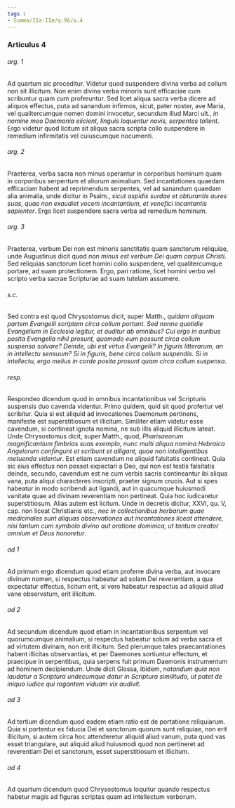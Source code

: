 ```yaml
---
tags : 
- Summa/IIa-IIæ/q.96/a.4
---
```


### Articulus 4

###### arg. 1
Ad quartum sic proceditur. Videtur quod suspendere divina verba ad collum non sit illicitum. Non enim divina verba minoris sunt efficaciae cum scribuntur quam cum proferuntur. Sed licet aliqua sacra verba dicere ad aliquos effectus, puta ad sanandum infirmos, sicut, pater noster, ave Maria, vel qualitercumque nomen domini invocetur, secundum illud Marci ult., *in nomine meo Daemonia eiicient, linguis loquentur novis, serpentes tollent*. Ergo videtur quod licitum sit aliqua sacra scripta collo suspendere in remedium infirmitatis vel cuiuscumque nocumenti.

###### arg. 2
Praeterea, verba sacra non minus operantur in corporibus hominum quam in corporibus serpentum et aliorum animalium. Sed incantationes quaedam efficaciam habent ad reprimendum serpentes, vel ad sanandum quaedam alia animalia, unde dicitur in Psalm., *sicut aspidis surdae et obturantis aures suas, quae non exaudiet vocem incantantium, et venefici incantantis sapienter*. Ergo licet suspendere sacra verba ad remedium hominum.

###### arg. 3
Praeterea, verbum Dei non est minoris sanctitatis quam sanctorum reliquiae, unde Augustinus dicit quod *non minus est verbum Dei quam corpus Christi*. Sed reliquias sanctorum licet homini collo suspendere, vel qualitercumque portare, ad suam protectionem. Ergo, pari ratione, licet homini verbo vel scripto verba sacrae Scripturae ad suam tutelam assumere.

###### s.c.
Sed contra est quod Chrysostomus dicit, super Matth., *quidam aliquam partem Evangelii scriptam circa collum portant. Sed nonne quotidie Evangelium in Ecclesia legitur, et auditur ab omnibus? Cui ergo in auribus posita Evangelia nihil prosunt, quomodo eum possunt circa collum suspensa salvare? Deinde, ubi est virtus Evangelii? In figuris litterarum, an in intellectu sensuum? Si in figuris, bene circa collum suspendis. Si in intellectu, ergo melius in corde posita prosunt quam circa collum suspensa*.

###### resp.
Respondeo dicendum quod in omnibus incantationibus vel Scripturis suspensis duo cavenda videntur. Primo quidem, quid sit quod profertur vel scribitur. Quia si est aliquid ad invocationes Daemonum pertinens, manifeste est superstitiosum et illicitum. Similiter etiam videtur esse cavendum, si contineat ignota nomina, ne sub illis aliquid illicitum lateat. Unde Chrysostomus dicit, super Matth., quod, *Pharisaeorum magnificantium fimbrias suas exemplo, nunc multi aliqua nomina Hebraica Angelorum confingunt et scribunt et alligant, quae non intelligentibus metuenda videntur*. Est etiam cavendum ne aliquid falsitatis contineat. Quia sic eius effectus non posset expectari a Deo, qui non est testis falsitatis deinde, secundo, cavendum est ne cum verbis sacris contineantur ibi aliqua vana, puta aliqui characteres inscripti, praeter signum crucis. Aut si spes habeatur in modo scribendi aut ligandi, aut in quacumque huiusmodi vanitate quae ad divinam reverentiam non pertineat. Quia hoc iudicaretur superstitiosum. Alias autem est licitum. Unde in decretis dicitur, XXVI, qu. V, cap. non liceat Christianis etc., *nec in collectionibus herbarum quae medicinales sunt aliquas observationes aut incantationes liceat attendere, nisi tantum cum symbolo divino aut oratione dominica, ut tantum creator omnium et Deus honoretur*.

###### ad 1
Ad primum ergo dicendum quod etiam proferre divina verba, aut invocare divinum nomen, si respectus habeatur ad solam Dei reverentiam, a qua expectatur effectus, licitum erit, si vero habeatur respectus ad aliquid aliud vane observatum, erit illicitum.

###### ad 2
Ad secundum dicendum quod etiam in incantationibus serpentum vel quorumcumque animalium, si respectus habeatur solum ad verba sacra et ad virtutem divinam, non erit illicitum. Sed plerumque tales praecantationes habent illicitas observantias, et per Daemones sortiuntur effectum, et praecipue in serpentibus, quia serpens fuit primum Daemonis instrumentum ad hominem decipiendum. Unde dicit Glossa, ibidem, *notandum quia non laudatur a Scriptura undecumque datur in Scriptura similitudo, ut patet de iniquo iudice qui rogantem viduam vix audivit*.

###### ad 3
Ad tertium dicendum quod eadem etiam ratio est de portatione reliquiarum. Quia si portentur ex fiducia Dei et sanctorum quorum sunt reliquiae, non erit illicitum, si autem circa hoc attenderetur aliquid aliud vanum, puta quod vas esset triangulare, aut aliquid aliud huiusmodi quod non pertineret ad reverentiam Dei et sanctorum, esset superstitiosum et illicitum.

###### ad 4
Ad quartum dicendum quod Chrysostomus loquitur quando respectus habetur magis ad figuras scriptas quam ad intellectum verborum.

